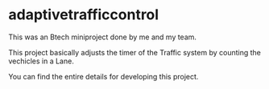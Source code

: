 # adaptivetrafficcontrol
This was an Btech miniproject done by me and my team.

This project basically adjusts the timer of the Traffic system by counting the vechicles in a Lane.

You can find the entire details for developing this project.

